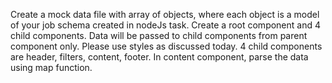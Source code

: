 Create a mock data file with array of objects, where each object is a model of your job schema created in nodeJs task.
Create a root component and 4 child components.
Data will be passed to child components from parent component only.
Please use styles as discussed today.
4 child components are header, filters, content, footer.
In content component, parse the data using map function.
